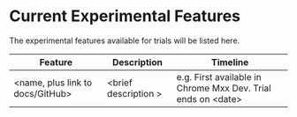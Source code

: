 # Current Experimental Features

The experimental features available for trials will be listed here.

| Feature | Description | Timeline |
| --- | --- | --- |
| \<name, plus link to docs/GitHub\> | \<brief description \>  | e.g. First available in Chrome Mxx Dev. Trial ends on \<date\> |
